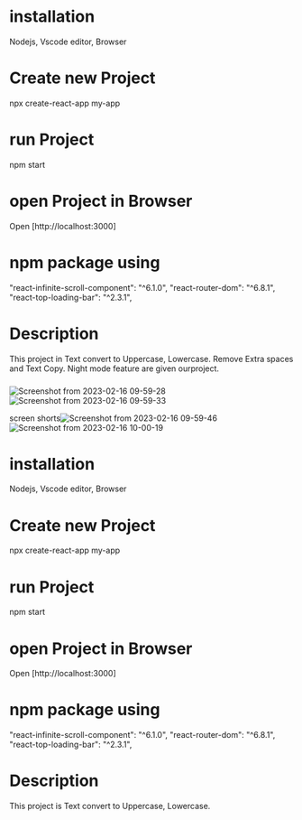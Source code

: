 # installation
Nodejs, Vscode editor, Browser
# Create new Project
npx create-react-app my-app
# run Project
npm start
# open Project in Browser
Open [http://localhost:3000]
# npm package using
"react-infinite-scroll-component": "^6.1.0",
"react-router-dom": "^6.8.1",
"react-top-loading-bar": "^2.3.1",
# Description 
This project in Text convert to Uppercase, Lowercase. Remove Extra spaces and Text Copy. Night mode feature are given ourproject.
###
![Screenshot from 2023-02-16 09-59-28](https://user-images.githubusercontent.com/93989396/219269042-c24b2464-23dd-4853-9a36-0a725c8973ac.png)
![Screenshot from 2023-02-16 09-59-33](https://user-images.githubusercontent.com/93989396/219269050-dc5652fb-ef87-4326-94e0-ef94c9cdee51.png)

screen shorts![Screenshot from 2023-02-16 09-59-46](https://user-images.githubusercontent.com/93989396/219269056-ef6fbd23-3677-4ff4-afec-db4602574af9.png)![Screenshot from 2023-02-16 10-00-19](https://user-images.githubusercontent.com/93989396/219269058-4142fcd3-39ed-44c3-b201-469d288a0f51.png)


# installation
Nodejs, Vscode editor, Browser
# Create new Project
npx create-react-app my-app
# run Project
npm start
# open Project in Browser
Open [http://localhost:3000]
# npm package using
"react-infinite-scroll-component": "^6.1.0",
"react-router-dom": "^6.8.1",
"react-top-loading-bar": "^2.3.1",
# Description 
This project is Text convert to Uppercase, Lowercase.
